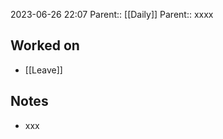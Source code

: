2023-06-26 22:07
Parent:: [[Daily]] 
Parent:: xxxx






## Worked on

- [[Leave]]

## Notes

- xxx






